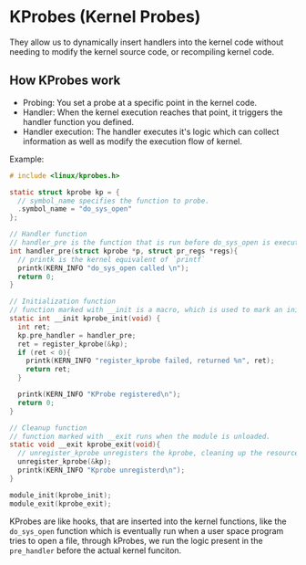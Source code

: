 # KProbes (Kernel Probes)

They allow us to dynamically insert handlers into the kernel code without needing to modify the kernel source code, or recompiling kernel code.

## How KProbes work

- Probing: You set a probe at a specific point in the kernel code.
- Handler: When the kernel execution reaches that point, it triggers the handler function you defined.
- Handler execution: The handler executes it's logic which can collect information as well as modify the execution flow of kernel.

Example:

```c
# include <linux/kprobes.h>

static struct kprobe kp = {
  // symbol_name specifies the function to probe.
  .symbol_name = "do_sys_open"
};

// Handler function
// handler_pre is the function that is run before do_sys_open is executed.
int handler_pre(struct kprobe *p, struct pr_regs *regs){
  // printk is the kernel equivalent of `printf`
  printk(KERN_INFO "do_sys_open called \n");
  return 0;
}

// Initialization function
// function marked with __init is a macro, which is used to mark an initialization function for memory optimisation. This function is removed from the memory after the module is initialized
static int __init kprobe_init(void) {
  int ret;
  kp.pre_handler = handler_pre;
  ret = register_kprobe(&kp);
  if (ret < 0){
    printk(KERN_INFO "register_kprobe failed, returned %n", ret);
    return ret;
  }

  printk(KERN_INFO "KProbe registered\n");
  return 0;
}

// Cleanup function
// function marked with __exit runs when the module is unloaded.
static void __exit kprobe_exit(void){
  // unregister_kprobe unregisters the kprobe, cleaning up the resources.
  unregister_kprobe(&kp);
  printk(KERN_INFO "Kprobe unregisterd\n");
}

module_init(kprobe_init);
module_exit(kprobe_exit);

```

KProbes are like hooks, that are inserted into the kernel functions, like the `do_sys_open` function which is eventually run when a user space program tries to open a file, through kProbes, we run the logic present in the `pre_handler` before the actual kernel funciton.
